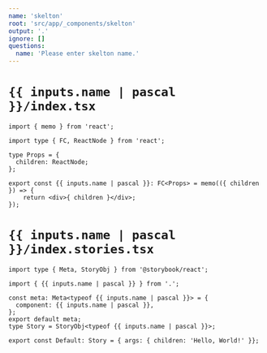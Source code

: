 ```yaml
---
name: 'skelton'
root: 'src/app/_components/skelton'
output: '.'
ignore: []
questions:
  name: 'Please enter skelton name.'
---
```


# `{{ inputs.name | pascal }}/index.tsx`

```tsx
import { memo } from 'react';

import type { FC, ReactNode } from 'react';

type Props = {
  children: ReactNode;
};

export const {{ inputs.name | pascal }}: FC<Props> = memo(({ children }) => {
    return <div>{ children }</div>;
});
```

# `{{ inputs.name | pascal }}/index.stories.tsx`

```tsx
import type { Meta, StoryObj } from '@storybook/react';

import { {{ inputs.name | pascal }} } from '.';

const meta: Meta<typeof {{ inputs.name | pascal }}> = {
  component: {{ inputs.name | pascal }},
};
export default meta;
type Story = StoryObj<typeof {{ inputs.name | pascal }}>;

export const Default: Story = { args: { children: 'Hello, World!' }};
```
